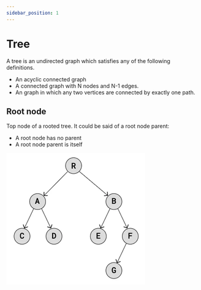 ```yaml
---
sidebar_position: 1
---
```


# Tree
A tree is an undirected graph which satisfies any of the following definitions.
- An acyclic connected graph
- A connected graph with N nodes and N-1 edges.
- An graph in which any two vertices are connected by exactly one path.

## Root node
Top node of a rooted tree. It could be said of a root node parent:
- A root node has no parent
- A root node parent is itself

![tree](../img/tree.png)
